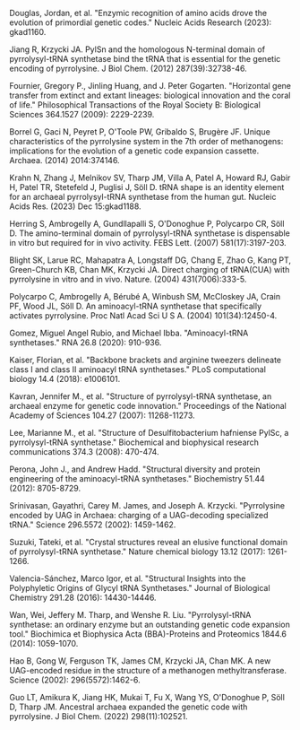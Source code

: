 
Douglas, Jordan, et al. "Enzymic recognition of amino acids drove the evolution of primordial genetic codes." Nucleic Acids Research (2023): gkad1160.

Jiang R, Krzycki JA. PylSn and the homologous N-terminal domain of pyrrolysyl-tRNA synthetase bind the tRNA that is essential for the genetic encoding of pyrrolysine. J Biol Chem. (2012) 287(39):32738-46.

Fournier, Gregory P., Jinling Huang, and J. Peter Gogarten. "Horizontal gene transfer from extinct and extant lineages: biological innovation and the coral of life." Philosophical Transactions of the Royal Society B: Biological Sciences 364.1527 (2009): 2229-2239.

Borrel G, Gaci N, Peyret P, O'Toole PW, Gribaldo S, Brugère JF. Unique characteristics of the pyrrolysine system in the 7th order of methanogens: implications for the evolution of a genetic code expansion cassette. Archaea. (2014) 2014:374146.

Krahn N, Zhang J, Melnikov SV, Tharp JM, Villa A, Patel A, Howard RJ, Gabir H, Patel TR, Stetefeld J, Puglisi J, Söll D. tRNA shape is an identity element for an archaeal pyrrolysyl-tRNA synthetase from the human gut. Nucleic Acids Res. (2023) Dec 15:gkad1188.

Herring S, Ambrogelly A, Gundllapalli S, O'Donoghue P, Polycarpo CR, Söll D. The amino-terminal domain of pyrrolysyl-tRNA synthetase is dispensable in vitro but required for in vivo activity. FEBS Lett. (2007) 581(17):3197-203.

Blight SK, Larue RC, Mahapatra A, Longstaff DG, Chang E, Zhao G, Kang PT, Green-Church KB, Chan MK, Krzycki JA. Direct charging of tRNA(CUA) with pyrrolysine in vitro and in vivo. Nature. (2004) 431(7006):333-5.

Polycarpo C, Ambrogelly A, Bérubé A, Winbush SM, McCloskey JA, Crain PF, Wood JL, Söll D. An aminoacyl-tRNA synthetase that specifically activates pyrrolysine. Proc Natl Acad Sci U S A. (2004) 101(34):12450-4.

Gomez, Miguel Angel Rubio, and Michael Ibba. "Aminoacyl-tRNA synthetases." RNA 26.8 (2020): 910-936.

Kaiser, Florian, et al. "Backbone brackets and arginine tweezers delineate class I and class II aminoacyl tRNA synthetases." PLoS computational biology 14.4 (2018): e1006101.

Kavran, Jennifer M., et al. "Structure of pyrrolysyl-tRNA synthetase, an archaeal enzyme for genetic code innovation." Proceedings of the National Academy of Sciences 104.27 (2007): 11268-11273.

Lee, Marianne M., et al. "Structure of Desulfitobacterium hafniense PylSc, a pyrrolysyl-tRNA synthetase." Biochemical and biophysical research communications 374.3 (2008): 470-474.

Perona, John J., and Andrew Hadd. "Structural diversity and protein engineering of the aminoacyl-tRNA synthetases." Biochemistry 51.44 (2012): 8705-8729.

Srinivasan, Gayathri, Carey M. James, and Joseph A. Krzycki. "Pyrrolysine encoded by UAG in Archaea: charging of a UAG-decoding specialized tRNA." Science 296.5572 (2002): 1459-1462.

Suzuki, Tateki, et al. "Crystal structures reveal an elusive functional domain of pyrrolysyl-tRNA synthetase." Nature chemical biology 13.12 (2017): 1261-1266.

Valencia-Sánchez, Marco Igor, et al. "Structural Insights into the Polyphyletic Origins of Glycyl tRNA Synthetases." Journal of Biological Chemistry 291.28 (2016): 14430-14446.

Wan, Wei, Jeffery M. Tharp, and Wenshe R. Liu. "Pyrrolysyl-tRNA synthetase: an ordinary enzyme but an outstanding genetic code expansion tool." Biochimica et Biophysica Acta (BBA)-Proteins and Proteomics 1844.6 (2014): 1059-1070.

Hao B, Gong W, Ferguson TK, James CM, Krzycki JA, Chan MK. A new UAG-encoded residue in the structure of a methanogen methyltransferase. Science (2002): 296(5572):1462-6.

Guo LT, Amikura K, Jiang HK, Mukai T, Fu X, Wang YS, O'Donoghue P, Söll D, Tharp JM. Ancestral archaea expanded the genetic code with pyrrolysine. J Biol Chem. (2022) 298(11):102521.
